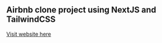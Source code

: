 ## Airbnb clone project using NextJS and TailwindCSS
[Visit website here](https://airbnb-clone-sage-tau.vercel.app)
